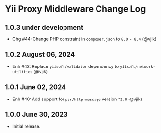 # Yii Proxy Middleware Change Log

## 1.0.3 under development

- Chg #44: Change PHP constraint in `composer.json` to `8.0 - 8.4` (@vjik)

## 1.0.2 August 06, 2024

- Enh #42: Replace `yiisoft/validator` dependency to `yiisoft/network-utilities` (@vjik)

## 1.0.1 June 02, 2024

- Enh #40: Add support for `psr/http-message` version `^2.0` (@vjik)

## 1.0.0 June 30, 2023

- Initial release.
